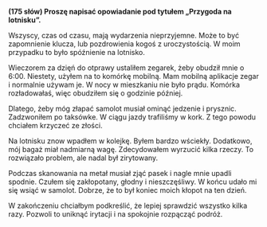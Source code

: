 **(175 słów) Proszę napisać opowiadanie pod tytułem „Przygoda na lotnisku”.**

Wszyscy, czas od czasu, mają wydarzenia nieprzyjemne.
Może to być zapomnienie klucza, lub pozdrowienia kogoś z uroczystością.
W moim przypadku to było spóźnienie na lotnisko.

Wieczorem za dzięń do otprawy ustaliłem zegarek, żeby obudził mnie o 6:00.
Niestety, użyłem na to komórkę mobilną.
Mam mobilną aplikacje zegar i normalnie używam je.
W nocy w mieszkaniu nie było prądu.
Komórka rozładowałaś, więc obudziłem się o godzinie później.

Dlatego, żeby móg złapać samolot musiał ominąć jedzenie i prysznic.
Zadzwoniłem po taksówke.
W ciągu jazdy trafiliśmy w kork.
Z tego powodu chciałem krzyczeć ze złości. 

Na lotnisku znow wpadłem w kolejkę.
Byłem bardzo wściekły.
Dodatkowo, mój bagaż miał nadmiarną wagę.
Zdecydowałem wyrzucić kilka rzeczy.
To rozwiązało problem, ale nadal był zirytowany.

Podczas skanowania na metał musiał zjąć pasek i nagle mnie upadli spodnie.
Czułem się zakłopotany, głodny i nieszczęśliwy.
W końcu udało mi się wsiąć w samolot.
Dobrze, że to był koniec moich kłopot na ten dzień.

W zakończeniu chciałbym podkreślić, że lepiej sprawdzić wszystko kilka razy.
Pozwoli to uniknąć irytacji i na spokojnie rozpącząć podróż.
